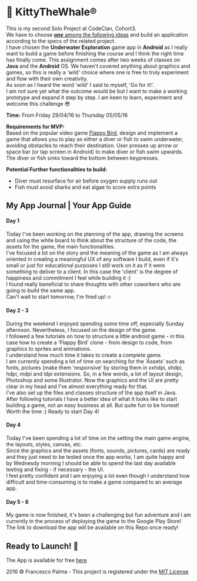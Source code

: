 # :whale:  KittyTheWhale®  
  
This is my second Solo Project at CodeClan, Cohort3.  
We have to choose [_**one**_ among the following ideas](https://github.com/FrancescoPalma/CodeClan_Assignment_3/blob/master/project_definitions.md) and build an application according to the specs of the related project.  
I have chosen the **Underwater Exploration** game app in **Android** as I really want to build a game before finishing the course and I think the right time has finally come. This assignment comes after two weeks of classes on **Java** and the **Android** OS. We haven't covered anything about graphics and games, so this is really a 'wild' choice where one is free to truly experiment and flow with their own creativity.  
As soon as I heard the word 'wild' I said to myself, 'Go for it!'.  
I am not sure yet what the outcome would be but I want to make a working prototype and expand it step by step. I am keen to learn, experiment and welcome this challenge :sunglasses:  

**Time:** From Friday 29/04/16 to Thursday 05/05/16  
  
**Requirements for MVP:**  
Based on the popular video game [Flappy Bird](https://en.wikipedia.org/wiki/Flappy_Bird), design and implement a game that allows you to play as either a diver or fish to swim underwater, avoiding obstacles to reach their destination.
User presses up arrow or space bar (or tap screen in Android) to make diver or fish swim upwards. The diver or fish sinks toward the bottom between keypresses. 
  
**Potential Further functionalities to build:**  
* Diver must resurface for air before oxygen supply runs out
* Fish must avoid sharks and eat algae to score extra points 

## My App Journal | Your App Guide  
  
#### Day 1  
Today I've been working on the planning of the app, drawing the screens and using the white board to think about the structure of the code, the assets for the game, the main functionalities.  
I've focused a lot on the story and the meaning of the game as I am always oriented in creating a meaningful UX of any software I build, even if it's small or just for educational purposes I still work on it as if it were something to deliver to a client. In this case the 'client' is the degree of happiness and commitment I feel while building it :)  
I found really beneficial to share thoughts with other coworkers who are going to build the same app.  
Can't wait to start tomorrow, I'm fired up! :fire:  
  
#### Day 2 - 3  
During the weekend I enjoyed spending some time off, especially Sunday afternoon. Nevertheless, I focused on the design of the game.  
I followed a few tutorials on how to structure a little android game - in this case how to create a 'Flappy Bird' clone - from design to code, from graphics to sprites and animations.  
I understand how much time it takes to create a complete game.  
I am currently spending a lot of time on searching for the 'Assets' such as fonts, pictures (make them 'responsive' by storing them in xxhdpi, xhdpi, hdpi, mdpi and ldpi extensions. So, in a few words, a lot of layout design, Photoshop and some Illustrator. Now the graphics and the UI are pretty clear in my head and I've almost everything ready for that.  
I've also set up the files and classes structure of the app itself in Java.  
After following tutorials I have a better idea of what it looks like to start building a game, not an easy business at all. But quite fun to be honest! Worth the time :) Ready to start Day 4!  
  
#### Day 4  
Today I've been spending a lot of time on the setting the main game engine, the layouts, styles, canvas, etc.  
Since the graphics and the assets (fonts, sounds, pictures, cards) are ready and they just need to be tested once the app works, I am quite happy and by Wednesdy morning I should be able to spend the last day available testing and fixing - if necessary - the UI.  
I feel pretty confident and I am enjoying a lot even though I understand how difficult and time-consuming is to make a game compared to an average app.  
  
#### Day 5 - 6  
My game is now finished, it's been a challenging but fun adventure and I am currently in the process of deploying the game to the Google Play Store! The link to download the app will be available on this Repo once ready!  
  
## Ready to Launch! :rocket:  
The App is available for free [here](https://play.google.com/store/apps/details?id=com.francesco_p.kitty_whale_game)
    
2016 © Francesco Palma - This project is registered under the [MIT License](https://github.com/FrancescoPalma/CodeClan_Assignment_3/blob/master/License)
